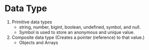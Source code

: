 # Data Type

1. Primitive data types
   - string, number, bigint, boolean, undefined, symbol, and null.
   - Symbol is used to store an anonymous and unique value.
2. Composite data type (Creates a pointer (reference) to that value.)
   - Objects and Arrays
